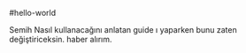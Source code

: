#hello-world

Semih 
Nasıl kullanacağını anlatan guide ı yaparken bunu zaten değiştiriceksin.
haber alırım.
